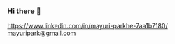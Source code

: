 ### Hi there 👋
https://www.linkedin.com/in/mayuri-parkhe-7aa1b7180/ mayuripark@gmail.com 
<!-- I am Mayuri Parkhe. I am an EXTC engineer. I have my interest in Python programming and artifical intelligence. I have basic knowledge about MATLAB and LabVIEW NI. I like to research on new topics.  
**mayuripark/mayuripark** is a ✨ _special_ ✨ repository because its `README.md` (this file) appears on your GitHub profile.

Here are some ideas to get you started:

- 🔭 I’m currently working on a Python and machine learning project
- 🌱 I’m currently learning OpenCV, NLP
- 👯 I’m looking to collaborate on Web Development 
- 🤔 I’m looking for help with Web Development
- 💬 Ask me about Python, MATLAB, Image processing
- 📫 How to reach me: mayuripark@gmail.com
- 😄 Pronouns: Geek
- ⚡ Fun fact: I don't know what's so funny about me. 
-->

